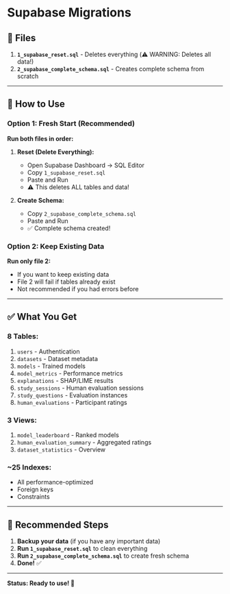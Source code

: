 # Supabase Migrations

## 📁 Files

1. **`1_supabase_reset.sql`** - Deletes everything (⚠️ WARNING: Deletes all data!)
2. **`2_supabase_complete_schema.sql`** - Creates complete schema from scratch

---

## 🚀 How to Use

### Option 1: Fresh Start (Recommended)

**Run both files in order:**

1. **Reset (Delete Everything):**
   - Open Supabase Dashboard → SQL Editor
   - Copy `1_supabase_reset.sql`
   - Paste and Run
   - ⚠️ This deletes ALL tables and data!

2. **Create Schema:**
   - Copy `2_supabase_complete_schema.sql`
   - Paste and Run
   - ✅ Complete schema created!

### Option 2: Keep Existing Data

**Run only file 2:**
- If you want to keep existing data
- File 2 will fail if tables already exist
- Not recommended if you had errors before

---

## ✅ What You Get

### 8 Tables:
1. `users` - Authentication
2. `datasets` - Dataset metadata
3. `models` - Trained models
4. `model_metrics` - Performance metrics
5. `explanations` - SHAP/LIME results
6. `study_sessions` - Human evaluation sessions
7. `study_questions` - Evaluation instances
8. `human_evaluations` - Participant ratings

### 3 Views:
1. `model_leaderboard` - Ranked models
2. `human_evaluation_summary` - Aggregated ratings
3. `dataset_statistics` - Overview

### ~25 Indexes:
- All performance-optimized
- Foreign keys
- Constraints

---

## 🎯 Recommended Steps

1. **Backup your data** (if you have any important data)
2. **Run `1_supabase_reset.sql`** to clean everything
3. **Run `2_supabase_complete_schema.sql`** to create fresh schema
4. **Done!** ✅

---

**Status: Ready to use! 🚀**
